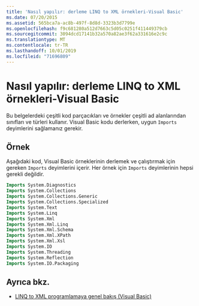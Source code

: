 ```yaml
---
title: 'Nasıl yapılır: derleme LINQ to XML örnekleri-Visual Basic'
ms.date: 07/20/2015
ms.assetid: 565bca7a-ac8b-497f-8d8d-3323b3d7799e
ms.openlocfilehash: f9c681280a512d7663c5d05c0251f411449379cb
ms.sourcegitcommit: 3094dcd17141b32a570a82ae3f62a331616e2c9c
ms.translationtype: MT
ms.contentlocale: tr-TR
ms.lasthandoff: 10/01/2019
ms.locfileid: "71696809"
---
```

# <a name="how-to-build-linq-to-xml-examples---visual-basic"></a>Nasıl yapılır: derleme LINQ to XML örnekleri-Visual Basic

Bu belgelerdeki çeşitli kod parçacıkları ve örnekler çeşitli ad alanlarından sınıfları ve türleri kullanır. Visual Basic kodu derlerken, uygun `Imports` deyimlerini sağlamanız gerekir.

## <a name="example"></a>Örnek

Aşağıdaki kod, Visual Basic örneklerinin derlemek ve çalıştırmak için gereken `Imports` deyimlerini içerir. Her örnek için `Imports` deyimlerinin hepsi gerekli değildir.
  
```vb
Imports System.Diagnostics
Imports System.Collections
Imports System.Collections.Generic
Imports System.Collections.Specialized
Imports System.Text
Imports System.Linq
Imports System.Xml
Imports System.Xml.Linq
Imports System.Xml.Schema
Imports System.Xml.XPath
Imports System.Xml.Xsl
Imports System.IO
Imports System.Threading
Imports System.Reflection
Imports System.IO.Packaging
```

## <a name="see-also"></a>Ayrıca bkz.

- [LINQ to XML programlamaya genel bakış (Visual Basic)](linq-to-xml-programming-overview.md)
